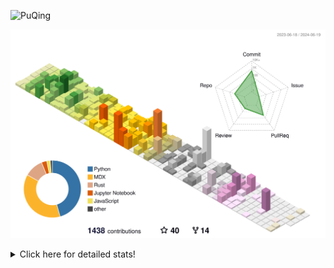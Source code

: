 ![PuQing](https://user-images.githubusercontent.com/27223114/171565019-9a56fae6-b08b-421f-99db-7e830da42371.png)

![](./profile-3d-contrib/profile-season-animate.svg)

<details>
<summary>Click here for detailed stats!</summary>

<!--START_SECTION:waka-->
![Lines of code](https://img.shields.io/badge/From%20Hello%20World%20I%27ve%20Written-1.4%20million%20lines%20of%20code-blue)

**🐱 My GitHub Data** 

> 📦 395.9 kB Used in GitHub's Storage 
 > 
> 🏆 379 Contributions in the Year 2024
 > 
> 🚫 Not Opted to Hire
 > 
> 📜 46 Public Repositories 
 > 
> 🔑 29 Private Repositories 
 > 
**I'm an Early 🐤** 

```text
🌞 Morning                614 commits         ██░░░░░░░░░░░░░░░░░░░░░░░   07.98 % 
🌆 Daytime                3636 commits        ████████████░░░░░░░░░░░░░   47.27 % 
🌃 Evening                1522 commits        █████░░░░░░░░░░░░░░░░░░░░   19.79 % 
🌙 Night                  1920 commits        ██████░░░░░░░░░░░░░░░░░░░   24.96 % 
```


📊 **This Week I Spent My Time On** 

```text
💬 Programming Languages: 
Browsing                 10 hrs 25 mins      ████████░░░░░░░░░░░░░░░░░   33.75 % 
Python                   5 hrs 20 mins       ████░░░░░░░░░░░░░░░░░░░░░   17.32 % 
GitHubing                5 hrs 16 mins       ████░░░░░░░░░░░░░░░░░░░░░   17.09 % 
CLI                      2 hrs 29 mins       ██░░░░░░░░░░░░░░░░░░░░░░░   08.05 % 
Searching                2 hrs 25 mins       ██░░░░░░░░░░░░░░░░░░░░░░░   07.87 % 

🔥 Editors: 
Chrome                   20 hrs 10 mins      ████████████████░░░░░░░░░   65.36 % 
VS Code                  8 hrs 3 mins        ███████░░░░░░░░░░░░░░░░░░   26.10 % 
fish                     2 hrs 29 mins       ██░░░░░░░░░░░░░░░░░░░░░░░   08.05 % 
Obsidian                 9 mins              ░░░░░░░░░░░░░░░░░░░░░░░░░   00.49 % 

💻 Operating System: 
Mac                      22 hrs 49 mins      ██████████████████░░░░░░░   73.94 % 
Linux                    7 hrs 14 mins       ██████░░░░░░░░░░░░░░░░░░░   23.45 % 
WSL                      48 mins             █░░░░░░░░░░░░░░░░░░░░░░░░   02.61 % 
```


<!--END_SECTION:waka-->
</details>
